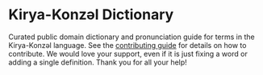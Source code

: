 
# Kirya-Konzəl Dictionary

Curated public domain dictionary and pronunciation guide for terms in the Kirya-Konzəl language. See the [contributing guide](https://github.com/drumworkteam/term/blob/make/.github/contributing.md) for details on how to contribute. We would love your support, even if it is just fixing a word or adding a single definition. Thank you for all your help!